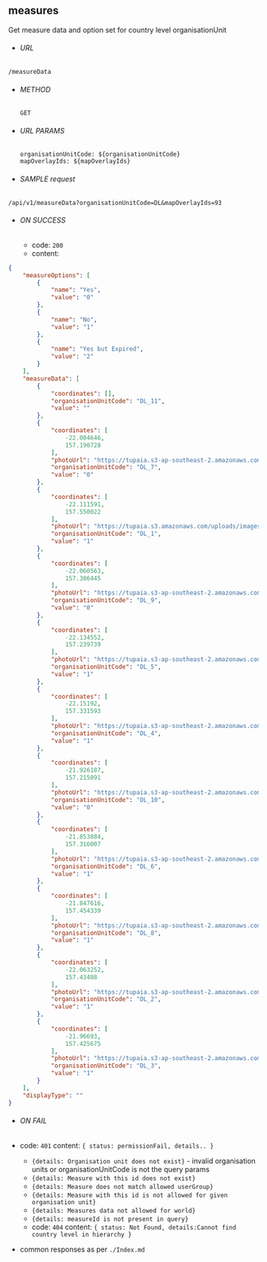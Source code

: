## measures

Get measure data and option set for country level organisationUnit

- ###### URL

`/measureData`

- ###### METHOD

  `GET`

- ###### URL PARAMS

  ```
  organisationUnitCode: ${organisationUnitCode}
  mapOverlayIds: ${mapOverlayIds}
  ```

- ###### SAMPLE request

`/api/v1/measureData?organisationUnitCode=DL&mapOverlayIds=93`

- ###### ON SUCCESS
  - code: `200`
  - content:

```JSON
{
    "measureOptions": [
        {
            "name": "Yes",
            "value": "0"
        },
        {
            "name": "No",
            "value": "1"
        },
        {
            "name": "Yes but Expired",
            "value": "2"
        }
    ],
    "measureData": [
        {
            "coordinates": [],
            "organisationUnitCode": "DL_11",
            "value": ""
        },
        {
            "coordinates": [
                -22.004646,
                157.190728
            ],
            "photoUrl": "https://tupaia.s3-ap-southeast-2.amazonaws.com/uploads/images/1498547512296_919095.png",
            "organisationUnitCode": "DL_7",
            "value": "0"
        },
        {
            "coordinates": [
                -22.111591,
                157.550022
            ],
            "photoUrl": "https://tupaia.s3.amazonaws.com/uploads/images/1498714522490_504495.png",
            "organisationUnitCode": "DL_1",
            "value": "1"
        },
        {
            "coordinates": [
                -22.060563,
                157.306445
            ],
            "photoUrl": "https://tupaia.s3-ap-southeast-2.amazonaws.com/uploads/images/1498714965712_692443.png",
            "organisationUnitCode": "DL_9",
            "value": "0"
        },
        {
            "coordinates": [
                -22.134552,
                157.239739
            ],
            "photoUrl": "https://tupaia.s3-ap-southeast-2.amazonaws.com/uploads/images/1498547512334_936781.png",
            "organisationUnitCode": "DL_5",
            "value": "1"
        },
        {
            "coordinates": [
                -22.15192,
                157.331593
            ],
            "photoUrl": "https://tupaia.s3-ap-southeast-2.amazonaws.com/uploads/images/1498547512316_936699.png",
            "organisationUnitCode": "DL_4",
            "value": "1"
        },
        {
            "coordinates": [
                -21.926187,
                157.215091
            ],
            "photoUrl": "https://tupaia.s3-ap-southeast-2.amazonaws.com/uploads/images/1498694968233_858922.png",
            "organisationUnitCode": "DL_10",
            "value": "0"
        },
        {
            "coordinates": [
                -21.853884,
                157.316007
            ],
            "photoUrl": "https://tupaia.s3-ap-southeast-2.amazonaws.com/uploads/images/1498714965685_575385.png",
            "organisationUnitCode": "DL_6",
            "value": "1"
        },
        {
            "coordinates": [
                -21.847616,
                157.454339
            ],
            "photoUrl": "https://tupaia.s3-ap-southeast-2.amazonaws.com/uploads/images/1498547512278_282869.png",
            "organisationUnitCode": "DL_8",
            "value": "1"
        },
        {
            "coordinates": [
                -22.063252,
                157.43408
            ],
            "photoUrl": "https://tupaia.s3-ap-southeast-2.amazonaws.com/uploads/images/1498547512265_824141.png",
            "organisationUnitCode": "DL_2",
            "value": "1"
        },
        {
            "coordinates": [
                -21.96693,
                157.425675
            ],
            "photoUrl": "https://tupaia.s3-ap-southeast-2.amazonaws.com/uploads/images/1498698949872_751231.png",
            "organisationUnitCode": "DL_3",
            "value": "1"
        }
    ],
    "displayType": ""
}
```

- ###### ON FAIL

- code: `401` content: `{ status: permissionFail, details.. }`
  - `{details: Organisation unit does not exist}` - invalid organisation units or organisationUnitCode is not the query params
  - `{details: Measure with this id does not exist}`
  - `{details: Measure does not match allowed userGroup}`
  - `{details: Measure with this id is not allowed for given organisation unit}`
  - `{details: Measures data not allowed for world}`
  - `{details: measureId is not present in query}`
  - code: `404` content: `{ status: Not Found, details:Cannot find country level in hierarchy }`
- common responses as per `./Index.md`
